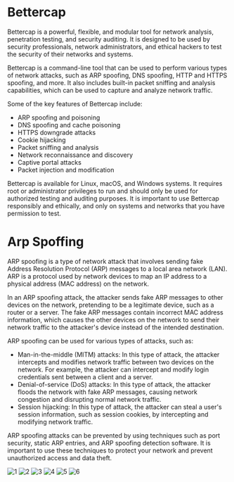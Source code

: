 # Bettercap
<p>Bettercap is a powerful, flexible, and modular tool for network analysis, penetration testing, and security auditing. It is designed to be used by security professionals, network administrators, and ethical hackers to test the security of their networks and systems.</p>

<p>Bettercap is a command-line tool that can be used to perform various types of network attacks, such as ARP spoofing, DNS spoofing, HTTP and HTTPS spoofing, and more. It also includes built-in packet sniffing and analysis capabilities, which can be used to capture and analyze network traffic.</p>

<p>Some of the key features of Bettercap include:</p>

<ul>
  <li>ARP spoofing and poisoning</li>
  <li>DNS spoofing and cache poisoning</li>
  <li>HTTPS downgrade attacks</li>
  <li>Cookie hijacking</li>
  <li>Packet sniffing and analysis</li>
  <li>Network reconnaissance and discovery</li>
  <li>Captive portal attacks</li>
  <li>Packet injection and modification</li>
</ul>

<p>Bettercap is available for Linux, macOS, and Windows systems. It requires root or administrator privileges to run and should only be used for authorized testing and auditing purposes. It is important to use Bettercap responsibly and ethically, and only on systems and networks that you have permission to test.</p>

# Arp Spoffing
<p>ARP spoofing is a type of network attack that involves sending fake Address Resolution Protocol (ARP) messages to a local area network (LAN). ARP is a protocol used by network devices to map an IP address to a physical address (MAC address) on the network.</p>
<p>In an ARP spoofing attack, the attacker sends fake ARP messages to other devices on the network, pretending to be a legitimate device, such as a router or a server. The fake ARP messages contain incorrect MAC address information, which causes the other devices on the network to send their network traffic to the attacker's device instead of the intended destination.</p>
<p>ARP spoofing can be used for various types of attacks, such as:</p>
<ul>
  <li>Man-in-the-middle (MITM) attacks: In this type of attack, the attacker intercepts and modifies network traffic between two devices on the network. For example, the attacker can intercept and modify login credentials sent between a client and a server.</li>
  <li>Denial-of-service (DoS) attacks: In this type of attack, the attacker floods the network with fake ARP messages, causing network congestion and disrupting normal network traffic.</li>
  <li>Session hijacking: In this type of attack, the attacker can steal a user's session information, such as session cookies, by intercepting and modifying network traffic.</li>
</ul>
<p>ARP spoofing attacks can be prevented by using techniques such as port security, static ARP entries, and ARP spoofing detection software. It is important to use these techniques to protect your network and prevent unauthorized access and data theft.</p>

![1](https://user-images.githubusercontent.com/97816146/232338478-0a4f5296-b7d4-4f59-9c8d-10a18dcecdc0.png)
![2](https://user-images.githubusercontent.com/97816146/232338512-f1ba0d4f-dc8c-4809-a3af-f6357c36cf40.png)
![3](https://user-images.githubusercontent.com/97816146/232338518-90167731-039e-4725-ae41-7ae7b5ceb578.png)
![4](https://user-images.githubusercontent.com/97816146/232338519-e33743f9-0a02-4789-b7fe-c45dfbb8e129.png)
![5](https://user-images.githubusercontent.com/97816146/232338520-fa4c921c-a51c-4172-941f-7326f9f6beb6.png)
![6](https://user-images.githubusercontent.com/97816146/232338522-05f2ef35-a3f0-41e8-a16e-0c6e143840bb.png)
